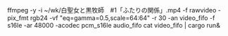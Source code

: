 
ffmpeg -y -i ~/wk/白聖女と黒牧師　#1「ふたりの関係」.mp4 -f rawvideo -pix_fmt rgb24 -vf "eq=gamma=0.5,scale=64:64" -r 30 -an video_fifo -f s16le -ar 48000 -acodec pcm_s16le audio_fifo
cat video_fifo | cargo run&